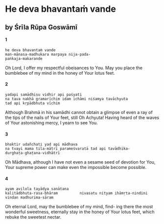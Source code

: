 # He deva bhavantaṁ vande

## by Śrīla Rūpa Goswāmī

#### 1

    he deva bhavantaṁ vande
    man-mānasa-madhukara marpaya nija-pada-
    paṅkaja-makarande

Oh Lord, I offer my respectful obeisances to You. May you place the bumblebee of my mind in the honey of Your lotus feet.

#### 2

    yadapi samādhiṣu vidhir api paśyati
    na tava nakhā gramarīchim idam ichāmi niśamya tavāchyuta
    tad api kṛpādbhuta vīchim

Although Brahmā in his samādhi cannot obtain a glimpse of even a ray of the tips of the nails of Your feet, still Oh Achyuta! Having heard of the waves of Your astonishing mercy, I yearn to see You.

#### 3

    bhaktir udañchati yad api mādhava
    na tvayi mama tila-mātrī parameśvaratā tad api tavādhika-
    durghaṭa-ghaṭana-vidhātrī

Oh Mādhava, although I have not even a sesame seed of devotion for You, Your supreme power can make even the impossible become possible.

#### 4

    ayam avilola tayādya sanātana
    kalitādbhuta-rasa-bhāram          nivasatu nityam ihāmṛta-nindini
    vindan madhurima-sāram

Oh eternal Lord, may the bumblebee of my mind, find- ing there the most wonderful sweetness, eternally stay in the honey of Your lotus feet, which rebuke the sweetest nectar.

